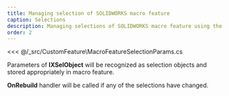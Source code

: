 ```yaml
---
title: Managing selection of SOLIDWORKS macro feature
caption: Selections
description: Managing selections of SOLIDWORKS macro feature using the xCAD framework
order: 2
---
```

<<< @/_src/CustomFeature\MacroFeatureSelectionParams.cs

Parameters of **IXSelObject** will be recognized as selection objects and stored appropriately in macro feature.

**OnRebuild** handler will be called if any of the selections have changed.